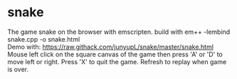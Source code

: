 # snake
The game snake on the browser with emscripten. build with em++ -lembind snake.cpp -o snake.html\
Demo with: https://raw.githack.com/junyupL/snake/master/snake.html \
Mouse left click on the square canvas of the game then press 'A' or 'D' to move left or right. Press 'X' to quit the game. Refresh to replay when game is over.
